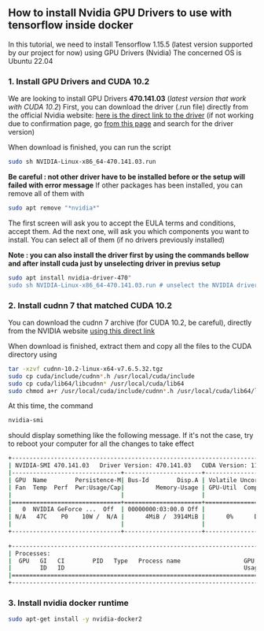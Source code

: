 ## How to install Nvidia GPU Drivers to use with tensorflow inside docker

In this tutorial, we need to install Tensorflow 1.15.5 (latest version supported by our project for now) using GPU Drivers (Nvidia)
The concerned OS is Ubuntu 22.04

### 1. Install GPU Drivers and CUDA 10.2

We are looking to install GPU Drivers **470.141.03** (*latest version that work with CUDA 10.2*)
First, you can download the driver (.run file) directly from the official Nvidia website: [here is the direct link to the driver](https://www.nvidia.com/content/DriverDownload-March2009/confirmation.php?url=/XFree86/Linux-x86_64/470.141.03/NVIDIA-Linux-x86_64-470.141.03.run&lang=us&type=TITAN) (if not working due to confirmation page, go [from this page](https://www.nvidia.com/en-us/drivers/unix/) and search for the driver version)

When download is finished, you can run the script

```bash
sudo sh NVIDIA-Linux-x86_64-470.141.03.run
```

**Be careful : not other driver have to be installed before or the setup will failed with error message**
If other packages has been installed, you can remove all of them with

```bash
sudo apt remove "*nvidia*"
```

The first screen will ask you to accept the EULA terms and conditions, accept them.
Ad the next one, will ask you which components you want to install. You can select all of them (if no drivers previously installed)

**Note : you can also install the driver first by using the commands bellow and after install cuda just by unselecting driver in previus setup**

```bash
sudo apt install nvidia-driver-470"
sudo sh NVIDIA-Linux-x86_64-470.141.03.run # unselect the NVIDIA drivers on the second step here 
```

### 2. Install cudnn 7 that matched CUDA 10.2

You can download the cudnn 7 archive (for CUDA 10.2, be careful), directly from the NVIDIA website [using this direct link](https://developer.nvidia.com/compute/machine-learning/cudnn/secure/7.6.5.32/Production/10.2_20191118/cudnn-10.2-linux-x64-v7.6.5.32.tgz)

When download is finished, extract them and copy all the files to the CUDA directory using

```bash
tar -xzvf cudnn-10.2-linux-x64-v7.6.5.32.tgz
sudo cp cuda/include/cudnn*.h /usr/local/cuda/include
sudo cp cuda/lib64/libcudnn* /usr/local/cuda/lib64
sudo chmod a+r /usr/local/cuda/include/cudnn*.h /usr/local/cuda/lib64/libcudnn*
```

At this time, the command 

```bash
nvidia-smi 
```

should display something like the following message. If it's not the case, try to reboot your computer for all the changes to take effect

```bash
+-----------------------------------------------------------------------------+
| NVIDIA-SMI 470.141.03   Driver Version: 470.141.03   CUDA Version: 11.4     |
|-------------------------------+----------------------+----------------------+
| GPU  Name        Persistence-M| Bus-Id        Disp.A | Volatile Uncorr. ECC |
| Fan  Temp  Perf  Pwr:Usage/Cap|         Memory-Usage | GPU-Util  Compute M. |
|                               |                      |               MIG M. |
|===============================+======================+======================|
|   0  NVIDIA GeForce ...  Off  | 00000000:03:00.0 Off |                  N/A |
| N/A   47C    P0    10W /  N/A |      4MiB /  3914MiB |      0%      Default |
|                               |                      |                  N/A |
+-------------------------------+----------------------+----------------------+
                                                                               
+-----------------------------------------------------------------------------+
| Processes:                                                                  |
|  GPU   GI   CI        PID   Type   Process name                  GPU Memory |
|        ID   ID                                                   Usage      |
|=============================================================================|
+-----------------------------------------------------------------------------+
```

### 3. Install nvidia docker runtime

```bash
sudo apt-get install -y nvidia-docker2
```
